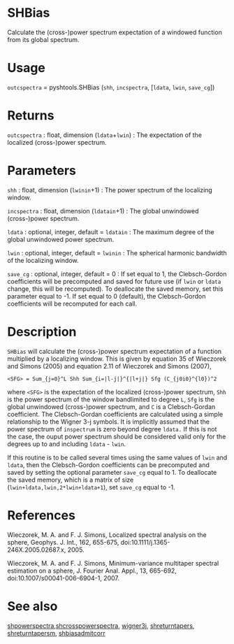 # SHBias

Calculate the (cross-)power spectrum expectation of a windowed function from its global spectrum.

# Usage

`outcspectra` = pyshtools.SHBias (`shh`, `incspectra`, [`ldata`, `lwin`, `save_cg`])

# Returns

`outcspectra` : float, dimension (`ldata`+`lwin`)
:   The expectation of the localized (cross-)power spectrum.

# Parameters

`shh` : float, dimension (`lwinin`+1)
:   The power spectrum of the localizing window.

`incspectra` : float, dimension (`ldatain`+1)
:   The global unwindowed (cross-)power spectrum.

`ldata` : optional, integer, default = `ldatain`
:   The maximum degree of the global unwindowed power spectrum.

`lwin` : optional, integer, default = `lwinin`
:   The spherical harmonic bandwidth of the localizing window.

`save_cg` : optional, integer, default = 0
:   If set equal to 1, the Clebsch-Gordon coefficients will be precomputed and saved for future use (if `lwin` or `ldata` change, this will be recomputed). To deallocate the saved memory, set this parameter equal to -1. If set equal to 0 (default), the Clebsch-Gordon coefficients will be recomputed for each call.

# Description

`SHBias` will calculate the (cross-)power spectrum expectation of a function multiplied by a localizing window. This is given by equation 35 of Wieczorek and Simons (2005) and equation 2.11 of Wieczorek and Simons (2007),

`<SFG> = Sum_{j=0}^L Shh Sum_{i=|l-j|}^{|l+j|} Sfg (C_{j0i0}^{l0})^2`

where `<SFG>` is the expectation of the localized (cross-)power spectrum, `Shh` is the power spectrum of the window bandlimited to degree `L`, `Sfg` is the global unwindowed (cross-)power spectrum, and `C` is a Clebsch-Gordan coefficient. The Clebsch-Gordan coefficients are calculated using a simple relationship to the Wigner 3-j symbols. It is implicitly assumed that the power spectrum of `inspectrum` is zero beyond degree `ldata.` If this is not the case, the ouput power spectrum should be considered valid only for the degrees up to and including `ldata` - `lwin`.

If this routine is to be called several times using the same values of `lwin` and `ldata`, then the Clebsch-Gordon coefficients can be precomputed and saved by setting the optional parameter `save_cg` equal to 1. To deallocate the saved memory, which is a matrix of size (`lwin+ldata,lwin,2*lwin+ldata+1`), set `save_cg` equal to -1.

# References

Wieczorek, M. A. and F. J. Simons, Localized spectral analysis on the sphere, 
Geophys. J. Int., 162, 655-675, doi:10.1111/j.1365-246X.2005.02687.x, 2005.

Wieczorek, M. A. and F. J. Simons, Minimum-variance multitaper spectral estimation on a sphere, J. Fourier Anal. Appl., 13, 665-692, doi:10.1007/s00041-006-6904-1, 2007.

# See also

[shpowerspectra](pyshpowerspectra.html),[shcrosspowerspectra](pyshcrosspowerspectra.html), [wigner3j](pywigner3j.html), [shreturntapers](pyshreturntapers.html), [shreturntapersm](pyshreturntapersm.html), [shbiasadmitcorr](pyshbiasadmitcorr.html)
